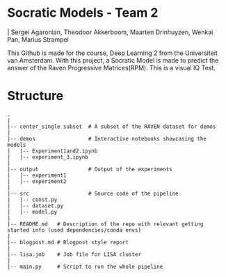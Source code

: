 # Socratic Models - Team 2
| Sergei Agaronian, Theodoor Akkerboom, Maarten Drinhuyzen, Wenkai Pan, Marius Strampel

This Github is made for the course, Deep Learning 2 from the Universiteit van Amsterdam. With this project, a Socratic Model is made to predict the answer of the Raven Progressive Matrices(RPM). This is a visual IQ Test.

# Structure
```
.
|
|-- center_single subset  # A subset of the RAVEN dataset for demos
|
|-- demos                 # Interactive notebooks showcasing the models
|   |-- Experiment1and2.ipynb
|   |-- experiment_3.ipynb
|
|-- output                # Output of the experiments
|   |-- experiment1
|   |-- experiment2
|
|-- src                   # Source code of the pipeline
|   |-- const.py     
|   |-- dataset.py
|   |-- model.py
|
|-- README.md   # Description of the repo with relevant getting started info (used dependencies/conda envs)
|
|-- blogpost.md # Blogpost style report
|
|-- lisa.job    # Job file for LISA cluster
|
|-- main.py     # Script to run the whole pipeline
```
